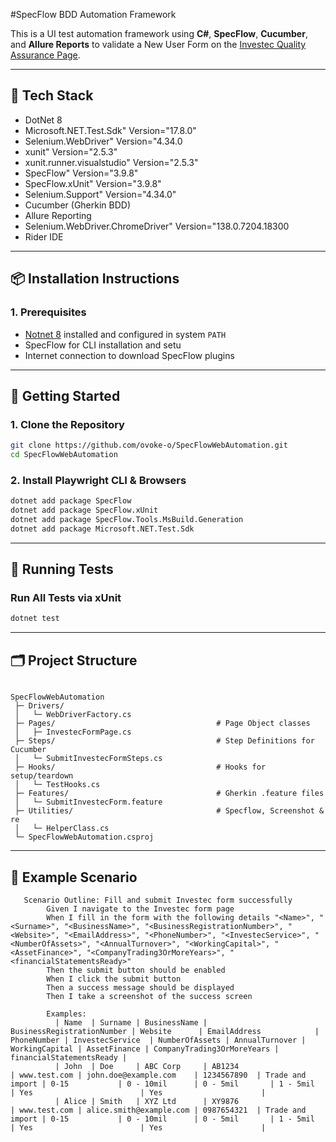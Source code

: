 #SpecFlow BDD Automation Framework

This is a UI test automation framework using **C#**, **SpecFlow**, **Cucumber**, and **Allure Reports** to validate a New User Form on the [Investec Quality Assurance Page](https://www.investec.com/en_za/qa/secondary.html).

---

## 🧰 Tech Stack

- DotNet 8
- Microsoft.NET.Test.Sdk" Version="17.8.0"
- Selenium.WebDriver" Version="4.34.0
- xunit" Version="2.5.3"
- xunit.runner.visualstudio" Version="2.5.3"
- SpecFlow" Version="3.9.8"
- SpecFlow.xUnit" Version="3.9.8"
- Selenium.Support" Version="4.34.0"
- Cucumber (Gherkin BDD)
- Allure Reporting
- Selenium.WebDriver.ChromeDriver" Version="138.0.7204.18300
- Rider IDE

---

## 📦 Installation Instructions

### 1. Prerequisites

- [Notnet 8](https://dotnet.microsoft.com/en-us/download/dotnet/8.0) installed and configured in system `PATH`
- SpecFlow for  CLI installation and setu
- Internet connection to download SpecFlow plugins

---

## 🚀 Getting Started

### 1. Clone the Repository

```bash
git clone https://github.com/ovoke-o/SpecFlowWebAutomation.git
cd SpecFlowWebAutomation
```

### 2. Install Playwright CLI & Browsers

```bash
dotnet add package SpecFlow
dotnet add package SpecFlow.xUnit
dotnet add package SpecFlow.Tools.MsBuild.Generation
dotnet add package Microsoft.NET.Test.Sdk
```

---

## 🧪 Running Tests

### Run All Tests via xUnit

```bash
dotnet test
```

---

## 🗂 Project Structure

```

SpecFlowWebAutomation
 ├─ Drivers/
 │   └─ WebDriverFactory.cs
 ├─ Pages/                                    # Page Object classes
 │   ├─ InvestecFormPage.cs
 ├─ Steps/                                    # Step Definitions for Cucumber
 │   └─ SubmitInvestecFormSteps.cs
 ├─ Hooks/                                    # Hooks for setup/teardown                                                                                                                                                              
 │   └─ TestHooks.cs
 ├─ Features/                                 # Gherkin .feature files
 │   └─ SubmitInvestecForm.feature                  
 ├─ Utilities/                                # Specflow, Screenshot & re                                                                                                                                                            
 │   └─ HelperClass.cs
 └─ SpecFlowWebAutomation.csproj

```

---

## 🧾 Example Scenario

```gherkin
   Scenario Outline: Fill and submit Investec form successfully
        Given I navigate to the Investec form page
        When I fill in the form with the following details "<Name>", "<Surname>", "<BusinessName>", "<BusinessRegistrationNumber>", "<Website>", "<EmailAddress>", "<PhoneNumber>", "<InvestecService>", "<NumberOfAssets>", "<AnnualTurnover>", "<WorkingCapital>", "<AssetFinance>", "<CompanyTrading3OrMoreYears>", "<financialStatementsReady>"
        Then the submit button should be enabled
        When I click the submit button
        Then a success message should be displayed
        Then I take a screenshot of the success screen

        Examples:
          | Name  | Surname | BusinessName | BusinessRegistrationNumber | Website      | EmailAddress            | PhoneNumber | InvestecService  | NumberOfAssets | AnnualTurnover | WorkingCapital | AssetFinance | CompanyTrading3OrMoreYears | financialStatementsReady |
          | John  | Doe     | ABC Corp     | AB1234                     | www.test.com | john.doe@example.com    | 1234567890  | Trade and import | 0-15           | 0 - 10mil      | 0 - 5mil       | 1 - 5mil     | Yes                        | Yes                      |
          | Alice | Smith   | XYZ Ltd      | XY9876                     | www.test.com | alice.smith@example.com | 0987654321  | Trade and import | 0-15           | 0 - 10mil      | 0 - 5mil       | 1 - 5mil     | Yes                        | Yes                      |

```
